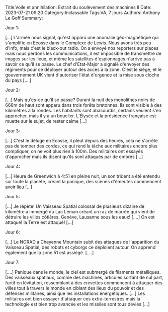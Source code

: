 ﻿Title:Voile et annihilation: Extrait du soulèvement des machines II
Date: 2023-07-21 09:20
Category:Inclassable
Tags:VA, 7 jours
Authors: Anthony Le Goff
Summary:


Jour 1:  

\[...\] L'armée nous signal, qu'est apparu une anomalie géo-magnétique qui s'amplifie en Ecosse dans le Complexe de Lewis. Nous avons très peu d'info, mais c'est le black-out radio. On a envoyé nos reporters sur places mais nous perdons les communications, il est impossible de transmettre de images sur les lieux, et même les satellites d'espionnages n'arrive pas à savoir ce qu'il se passe. Le chef d'Etat-Major a signalé d'envoyer des régiments pour ce déployer autour des accès à la zone. C'est le siège, et le gouvernement UK vient d'autoriser l'état d'urgence et la mise sous cloche du pays \[....\]  

  

Jour 2:  

\[...\] Mais qu'es-ce qu'il se passe? Durant la nuit des monolithes noirs de 666m de haut sont apparu dans trois forêts bretonnes. Ils sont visible à des kilomètres à la rondes. Les habitants sont abasourdis, certains veulent s'en approcher, mais il y a un bouclier. L’Élysée et la présidence française est muette sur le sujet, de rester calme \[...\]  

  

Jour 3:  

\[...\] C'est le déluge en Ecosse, il pleut depuis des heures, cela ne s'arrête pas de tomber des cordes, ce qui rend la tâche aux militaires encore plus compliquer, on ne voit plus rien à 100m. Des militaires ont essayés d'approcher mais ils disent qu'ils sont attaqués par de ombres \[...\]  

Jour 4:  

\[...\] Heure de Greenwich à 4:51 en pleine nuit, un son trident a été entendu sur toute la planète, créant la panique, des scènes d'émeutes commencent avoir lieu \[...\]  

Jour 5:  

\[...\] Je répète! Un Vaisseau Spatial colossal de plusieurs dizaine de kilomètre a immergé du Lac Léman créant un raz de marrée qui vient de détruire les villes côtières. Genève, Lausanne sous les eaux! \[....\] On est attaqué! la Terre est attaqué! \[...\]  

Jour 6:  

\[...\] Le NORAD a Cheyenne Mountain subit des attaques de l'apparition du Vaisseau Spatial, des robots et cyborgs ce déploient autour. On apprend également que la zone 51 est assiégé. \[....\]  

Jour 7:  

\[....\] Panique dans le monde, le ciel est submergé de filaments métalliques. Des vaisseaux spatiaux, comme des machines, articulés sortant de nul part, furtif en lévitation, ressemblant à des crevettes commencent à attaquer des villes tout à travers le monde en ciblant des lieux du pouvoir et des défenses militaires, ainsi que les installations énergétiques. \[...\] Les militaires ont bien essayer d'attaquer ces extra-terrestres mais la technologie est bien trop avancée et les missiles sont tous déviés \[...\]